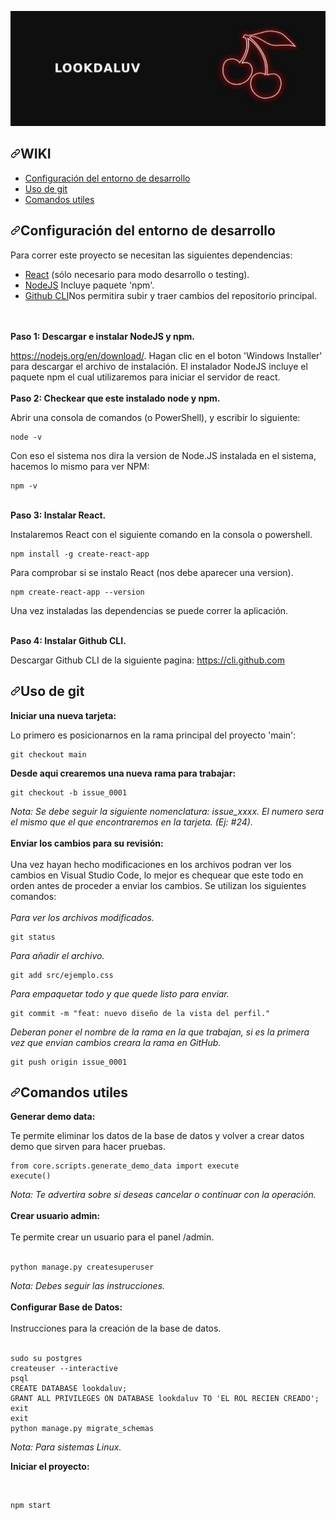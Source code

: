 ![alt text](https://github.com/NicolasMuras/lookdaluv/blob/main/core/static/images/banner.jpg?raw=true)

<h2><a id="user-content-tabla-de-contenido" class="anchor" aria-hidden="true" href="#tabla-de-contenido"><svg class="octicon octicon-link" viewBox="0 0 16 16" version="1.1" width="16" height="16" aria-hidden="true"><path fill-rule="evenodd" d="M7.775 3.275a.75.75 0 001.06 1.06l1.25-1.25a2 2 0 112.83 2.83l-2.5 2.5a2 2 0 01-2.83 0 .75.75 0 00-1.06 1.06 3.5 3.5 0 004.95 0l2.5-2.5a3.5 3.5 0 00-4.95-4.95l-1.25 1.25zm-4.69 9.64a2 2 0 010-2.83l2.5-2.5a2 2 0 012.83 0 .75.75 0 001.06-1.06 3.5 3.5 0 00-4.95 0l-2.5 2.5a3.5 3.5 0 004.95 4.95l1.25-1.25a.75.75 0 00-1.06-1.06l-1.25 1.25a2 2 0 01-2.83 0z"></path></svg></a>WIKI
</h2>
<ul>
  <li><a href="#configuracion-de-entorno">Configuración del entorno de desarrollo</a></li>
  <li><a href="#uso-de-git">Uso de git</a></li>
  <li><a href="#comandos-utiles">Comandos utiles</a></li>
</ul>

<h2><a id="configuracion-de-entorno" class="anchor" aria-hidden="true" href="#instalación-de-dependencias"><svg class="octicon octicon-link" viewBox="0 0 16 16" version="1.1" width="16" height="16" aria-hidden="true"><path fill-rule="evenodd" d="M7.775 3.275a.75.75 0 001.06 1.06l1.25-1.25a2 2 0 112.83 2.83l-2.5 2.5a2 2 0 01-2.83 0 .75.75 0 00-1.06 1.06 3.5 3.5 0 004.95 0l2.5-2.5a3.5 3.5 0 00-4.95-4.95l-1.25 1.25zm-4.69 9.64a2 2 0 010-2.83l2.5-2.5a2 2 0 012.83 0 .75.75 0 001.06-1.06 3.5 3.5 0 00-4.95 0l-2.5 2.5a3.5 3.5 0 004.95 4.95l1.25-1.25a.75.75 0 00-1.06-1.06l-1.25 1.25a2 2 0 01-2.83 0z"></path></svg></a>Configuración del entorno de desarrollo</h2>

<p>Para correr este proyecto se necesitan las siguientes dependencias:</p>
<ul>
<li><a href="https://es.reactjs.org/" rel="nofollow">React</a> (sólo necesario para modo desarrollo o testing).</li>
<li><a href="https://nodejs.org/en/download/" rel="nofollow">NodeJS</a> Incluye paquete 'npm'.</li>
<li><a href="https://cli.github.com" rel="nofollow">Github CLI</a>Nos permitira subir y traer cambios del repositorio principal.</li>
</ul>
<br>
<br>
<strong>Paso 1: Descargar e instalar NodeJS y npm.</strong>

https://nodejs.org/en/download/. Hagan clic en el boton 'Windows Installer' para descargar el archivo de instalación. El instalador NodeJS incluye el paquete npm el cual utilizaremos para iniciar el servidor de react.
<br>
<br>
<strong>Paso 2: Checkear que este instalado node y npm.</strong>

Abrir una consola de comandos (o PowerShell), y escribir lo siguiente:

<pre><code>node -v
</code></pre>

Con eso el sistema nos dira la version de Node.JS instalada en el sistema, hacemos lo mismo para ver NPM:

<pre><code>npm -v
</code></pre>
<br>
<strong>Paso 3: Instalar React.</strong>

Instalaremos React con el siguiente comando en la consola o powershell.

<pre><code>npm install -g create-react-app
</code></pre>

Para comprobar si se instalo React (nos debe aparecer una version).

<pre><code>npm create-react-app --version
</code></pre>

<p>Una vez instaladas las dependencias se puede correr la aplicación.</p>
<br>
<strong>Paso 4: Instalar Github CLI.</strong>

Descargar Github CLI de la siguiente pagina: https://cli.github.com


<h2><a id="uso-de-git" class="anchor" aria-hidden="true" href="#implementación-del-proyecto"><svg class="octicon octicon-link" viewBox="0 0 16 16" version="1.1" width="16" height="16" aria-hidden="true"><path fill-rule="evenodd" d="M7.775 3.275a.75.75 0 001.06 1.06l1.25-1.25a2 2 0 112.83 2.83l-2.5 2.5a2 2 0 01-2.83 0 .75.75 0 00-1.06 1.06 3.5 3.5 0 004.95 0l2.5-2.5a3.5 3.5 0 00-4.95-4.95l-1.25 1.25zm-4.69 9.64a2 2 0 010-2.83l2.5-2.5a2 2 0 012.83 0 .75.75 0 001.06-1.06 3.5 3.5 0 00-4.95 0l-2.5 2.5a3.5 3.5 0 004.95 4.95l1.25-1.25a.75.75 0 00-1.06-1.06l-1.25 1.25a2 2 0 01-2.83 0z"></path></svg></a>Uso de git</h2>

<strong>Iniciar una nueva tarjeta:</strong>

Lo primero es posicionarnos en la rama principal del proyecto 'main':

<pre><code>git checkout main
</code></pre>

<strong>Desde aqui crearemos una nueva rama para trabajar:</strong>

<pre><code>git checkout -b issue_0001
</code></pre>

<em>
  Nota: Se debe seguir la siguiente nomenclatura: issue_xxxx. El numero sera el mismo que el que encontraremos en la tarjeta. (Ej: #24).
</em>

<br>
<br>
<strong>Enviar los cambios para su revisión:</strong>

<br>
<br>
Una vez hayan hecho modificaciones en los archivos podran ver los cambios en Visual Studio Code, lo mejor es chequear que este todo en orden antes de proceder a enviar los cambios. Se utilizan los siguientes comandos:
<br>
<br>
<em>
  Para ver los archivos modificados.
</em>
<pre><code>git status
</code></pre>

<em>
  Para añadir el archivo.
</em>
<pre><code>git add src/ejemplo.css
</code></pre>

<em>
  Para empaquetar todo y que quede listo para enviar.
</em>
<pre><code>git commit -m "feat: nuevo diseño de la vista del perfil."
</code></pre>

<em>
  Deberan poner el nombre de la rama en la que trabajan, si es la primera vez que envian cambios creara la rama en GitHub.
</em>
<pre><code>git push origin issue_0001
</code></pre>


<h2><a id="user-content-comandos-utiles" class="anchor" aria-hidden="true" href="#comandos-utiles"><svg class="octicon octicon-link" viewBox="0 0 16 16" version="1.1" width="16" height="16" aria-hidden="true"><path fill-rule="evenodd" d="M7.775 3.275a.75.75 0 001.06 1.06l1.25-1.25a2 2 0 112.83 2.83l-2.5 2.5a2 2 0 01-2.83 0 .75.75 0 00-1.06 1.06 3.5 3.5 0 004.95 0l2.5-2.5a3.5 3.5 0 00-4.95-4.95l-1.25 1.25zm-4.69 9.64a2 2 0 010-2.83l2.5-2.5a2 2 0 012.83 0 .75.75 0 001.06-1.06 3.5 3.5 0 00-4.95 0l-2.5 2.5a3.5 3.5 0 004.95 4.95l1.25-1.25a.75.75 0 00-1.06-1.06l-1.25 1.25a2 2 0 01-2.83 0z"></path></svg></a>Comandos utiles</h2>


<strong>Generar demo data:</strong>

Te permite eliminar los datos de la base de datos y volver a crear datos demo que sirven para hacer pruebas.

<pre><code>from core.scripts.generate_demo_data import execute
execute()
</code></pre>

<em>
  Nota: Te advertira sobre si deseas cancelar o continuar con la operación.
</em>

<br>
<br>
<strong>Crear usuario admin:</strong>
<br>
<br>
Te permite crear un usuario para el panel /admin.
<br>
<br>
<pre><code>python manage.py createsuperuser
</code></pre>

<em>
  Nota: Debes seguir las instrucciones.
</em>

<br>
<br>
<strong>Configurar Base de Datos:</strong>
<br>
<br>
Instrucciones para la creación de la base de datos.
<br>
<br>
<pre><code>sudo su postgres
createuser --interactive
psql
CREATE DATABASE lookdaluv;
GRANT ALL PRIVILEGES ON DATABASE lookdaluv TO 'EL ROL RECIEN CREADO';
exit
exit
python manage.py migrate_schemas
</code></pre>

<em>
  Nota: Para sistemas Linux.
</em>

<strong>Iniciar el proyecto:</strong>

<br>
<pre><code>npm start
</code></pre>

